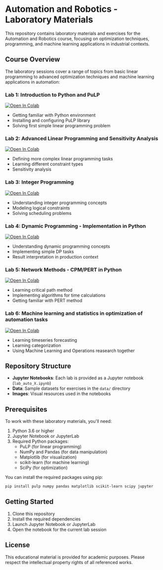 # Automation and Robotics - Laboratory Materials

This repository contains laboratory materials and exercises for the Automation and Robotics course, focusing on optimization techniques, programming, and machine learning applications in industrial contexts.

## Course Overview

The laboratory sessions cover a range of topics from basic linear programming to advanced optimization techniques and machine learning applications in automation:

### Lab 1: Introduction to Python and PuLP

<a target="_blank" href="https://colab.research.google.com/github/AdoHaha/automation_robotics_lab/blob/master/lab_auto_1.ipynb">
  <img src="https://colab.research.google.com/assets/colab-badge.svg" alt="Open In Colab"/>
</a>

- Getting familiar with Python environment
- Installing and configuring PuLP library
- Solving first simple linear programming problem

### Lab 2: Advanced Linear Programming and Sensitivity Analysis

<a target="_blank" href="https://colab.research.google.com/github/AdoHaha/automation_robotics_lab/blob/master/lab_auto_2.ipynb">
  <img src="https://colab.research.google.com/assets/colab-badge.svg" alt="Open In Colab"/>
</a>

- Defining more complex linear programming tasks
- Learning different constraint types
- Sensitivity analysis

### Lab 3: Integer Programming

<a target="_blank" href="https://colab.research.google.com/github/AdoHaha/automation_robotics_lab/blob/master/lab_auto_3.ipynb">
  <img src="https://colab.research.google.com/assets/colab-badge.svg" alt="Open In Colab"/>
</a>

- Understanding integer programming concepts
- Modeling logical constraints
- Solving scheduling problems

### Lab 4: Dynamic Programming - Implementation in Python

<a target="_blank" href="https://colab.research.google.com/github/AdoHaha/automation_robotics_lab/blob/master/lab_auto_4.ipynb">
  <img src="https://colab.research.google.com/assets/colab-badge.svg" alt="Open In Colab"/>
</a>

- Understanding dynamic programming concepts
- Implementing simple DP tasks
- Result interpretation in production context

### Lab 5: Network Methods - CPM/PERT in Python

<a target="_blank" href="https://colab.research.google.com/github/AdoHaha/automation_robotics_lab/blob/master/lab_auto_5.ipynb">
  <img src="https://colab.research.google.com/assets/colab-badge.svg" alt="Open In Colab"/>
</a>

- Learning critical path method
- Implementing algorithms for time calculations
- Getting familiar with PERT method

### Lab 6: Machine learning and statistics in optimization of automation tasks

<a target="_blank" href="https://colab.research.google.com/github/AdoHaha/automation_robotics_lab/blob/master/lab_auto_6.ipynb">
  <img src="https://colab.research.google.com/assets/colab-badge.svg" alt="Open In Colab"/>
</a>

- Learning timeseries forecasting
- Learning categorization
- Using Machine Learning and Operations reasearch together

## Repository Structure

- **Jupyter Notebooks**: Each lab is provided as a Jupyter notebook (`lab_auto_X.ipynb`)
- **Data**: Sample datasets for exercises in the `data/` directory
- **Images**: Visual resources used in the notebooks

## Prerequisites

To work with these laboratory materials, you'll need:

1. Python 3.6 or higher
2. Jupyter Notebook or JupyterLab
3. Required Python packages:
   - PuLP (for linear programming)
   - NumPy and Pandas (for data manipulation)
   - Matplotlib (for visualization)
   - scikit-learn (for machine learning)
   - SciPy (for optimization)

You can install the required packages using pip:

```bash
pip install pulp numpy pandas matplotlib scikit-learn scipy jupyter
```

## Getting Started

1. Clone this repository
2. Install the required dependencies
3. Launch Jupyter Notebook or JupyterLab
4. Open the notebook for the current lab session

## License

This educational material is provided for academic purposes. Please respect the intellectual property rights of all referenced works.
